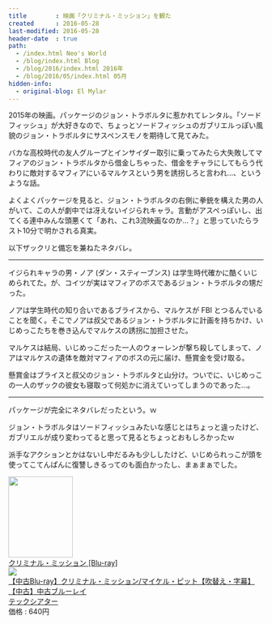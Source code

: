 ```yaml
---
title        : 映画「クリミナル・ミッション」を観た
created      : 2016-05-28
last-modified: 2016-05-28
header-date  : true
path:
  - /index.html Neo's World
  - /blog/index.html Blog
  - /blog/2016/index.html 2016年
  - /blog/2016/05/index.html 05月
hidden-info:
  - original-blog: El Mylar
---
```


2015年の映画。パッケージのジョン・トラボルタに惹かれてレンタル。「ソードフィッシュ」が大好きなので、ちょっとソードフィッシュのガブリエルっぽい風貌のジョン・トラボルタにサスペンスモノを期待して見てみた。

バカな高校時代の友人グループとインサイダー取引に乗ってみたら大失敗してマフィアのジョン・トラボルタから借金しちゃった、借金をチャラにしてもらう代わりに敵対するマフィアにいるマルケスという男を誘拐しろと言われ…、というような話。

よくよくパッケージを見ると、ジョン・トラボルタの右側に拳銃を構えた男の人がいて、この人が劇中では冴えないイジられキャラ。言動がアスペっぽいし、出てくる連中みんな頭悪くて「あれ、これ3流映画なのか…？」と思っていたらラスト10分で明かされる真実。

以下ザックリと備忘を兼ねたネタバレ。

---

イジられキャラの男・ノア (ダン・スティーブンス) は学生時代確かに酷くいじめられてた。が、コイツが実はマフィアのボスであるジョン・トラボルタの甥だった。

ノアは学生時代の知り合いであるブライスから、マルケスが FBI とつるんでいることを聞く。そこでノアは叔父であるジョン・トラボルタに計画を持ちかけ、いじめっこたちを巻き込んでマルケスの誘拐に加担させた。

マルケスは結局、いじめっこだった一人のウォーレンが撃ち殺してしまって、ノアはマルケスの遺体を敵対マフィアのボスの元に届け、懸賞金を受け取る。

懸賞金はブライスと叔父のジョン・トラボルタと山分け。ついでに、いじめっこの一人のザックの彼女も寝取って何処かに消えていってしまうのであった…。

---

パッケージが完全にネタバレだったという。ｗ

ジョン・トラボルタはソードフィッシュみたいな感じとはちょっと違ったけど、ガブリエルが成り変わってると思って見るとちょっとおもしろかったｗ

派手なアクションとかはないし中だるみも少ししたけど、いじめられっこが頭を使ってこてんぱんに復讐しきるってのも面白かったし、まぁまぁでした。

<div class="ad-amazon">
  <div class="ad-amazon-image">
    <a href="https://www.amazon.co.jp/dp/B01ALHLI3O?tag=neos21-22&amp;linkCode=osi&amp;th=1&amp;psc=1">
      <img src="https://m.media-amazon.com/images/I/514u3zMw1CL._SL160_.jpg" width="127" height="160">
    </a>
  </div>
  <div class="ad-amazon-info">
    <div class="ad-amazon-title">
      <a href="https://www.amazon.co.jp/dp/B01ALHLI3O?tag=neos21-22&amp;linkCode=osi&amp;th=1&amp;psc=1">クリミナル・ミッション [Blu-ray]</a>
    </div>
  </div>
</div>

<div class="ad-rakuten">
  <div class="ad-rakuten-image">
    <a href="https://hb.afl.rakuten.co.jp/hgc/g00rg1n2.waxycebd.g00rg1n2.waxyd2c0/?pc=https%3A%2F%2Fitem.rakuten.co.jp%2Fauc-tecc%2F10080163%2F&amp;m=http%3A%2F%2Fm.rakuten.co.jp%2Fauc-tecc%2Fi%2F10080163%2F">
      <img src="https://thumbnail.image.rakuten.co.jp/@0_mall/auc-tecc/cabinet/youga/you_action/07535137/imgrc0099370458.jpg?_ex=128x128">
    </a>
  </div>
  <div class="ad-rakuten-info">
    <div class="ad-rakuten-title">
      <a href="https://hb.afl.rakuten.co.jp/hgc/g00rg1n2.waxycebd.g00rg1n2.waxyd2c0/?pc=https%3A%2F%2Fitem.rakuten.co.jp%2Fauc-tecc%2F10080163%2F&amp;m=http%3A%2F%2Fm.rakuten.co.jp%2Fauc-tecc%2Fi%2F10080163%2F">【中古Blu-ray】クリミナル・ミッション/マイケル・ピット【吹替え・字幕】【中古】中古ブルーレイ</a>
    </div>
    <div class="ad-rakuten-shop">
      <a href="https://hb.afl.rakuten.co.jp/hgc/g00rg1n2.waxycebd.g00rg1n2.waxyd2c0/?pc=https%3A%2F%2Fwww.rakuten.co.jp%2Fauc-tecc%2F&amp;m=http%3A%2F%2Fm.rakuten.co.jp%2Fauc-tecc%2F">テックシアター</a>
    </div>
    <div class="ad-rakuten-price">価格 : 640円</div>
  </div>
</div>
